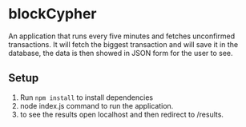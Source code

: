 # blockCypher

An application that runs every five minutes and fetches unconfirmed transactions. It will fetch the biggest transaction and will save it in the database, the data is then showed in JSON form for the user to see.


## Setup

1. Run `npm install` to install dependencies
2. node index.js command to run the application.
3. to see the results open localhost and then redirect to /results.
